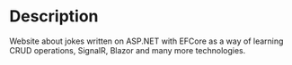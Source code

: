 # Description
Website about jokes written on ASP.NET with EFCore as a way of learning CRUD operations, SignalR, Blazor and many more technologies.
